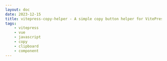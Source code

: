 ```yaml
---
layout: doc
date: 2023-12-15
title: vitepress-copy-helper - A simple copy button helper for VitePress
tags:
    - vitepress
    - vue
    - javascript
    - copy
    - clipboard
    - component
---
```


<Title/>

See [vitepress-copy-helper's readme](https://github.com/Mtillmann/vitepress-copy-helper) for installation and configuration instructions.

Below are some examples of how to use the component in your vitepress markdown files.

## Examples

### Positioning Buttons relative to `code`-blocks
| markdown | html |
| --- | --- | 
| <nobr>`` `button at the end`<C/> ``</nobr> | <nobr>`button at the end`<C/></nobr> 
| <nobr>`` <C/>`button at the start` ``</nobr> | <nobr><C/>`button at the start`</nobr> |

The button is rendered on the inside of the code block in order of occurence. 

You can force the button to be rendered on a specific side by setting the `position` prop to `start` or `end`:

| markdown | html |
| --- | --- | 
| <nobr>`` `button at the end, rendered at start`<C position="start"/> ``</nobr> | <nobr>`button at the end, rendered at start`<C position="start"/></nobr> 
| <nobr>`` <C position="end"/>`button at the start, rendered at end` ``</nobr> | <nobr><C position="end"/>`button at the start, rendered at end`</nobr> |

In the examples above, the natural order of the button is reversed by setting the `position` prop.

> Default behaviour can be changed globally by setting the `position` default setting to `start` or `end`.


### Selecting `code`-block targets

| markdown | html |
| --- | --- |
| <nobr>`` `before` <C/> `after` ``</nobr> | <nobr>`before` <C/> `after`</nobr> |

The button attaches itself to the _previous_ code-sibling by default. 
This can be changed on a per-button basis by setting the `target` prop to `next`:

| markdown | html |
| --- | --- |
| <nobr>`` `before` <C target="next"/> `after` ``</nobr> | <nobr>`before` <C target="next"/> `after`</nobr> |
| <nobr>`` `before` <C target="next" position="end"/> `after` ``</nobr> | <nobr>`before` <C target="next" position="end"/> `after`</nobr> |


The button is attached to the _next_ code-sibling. The first button is rendered at the start of the code block, because it uses implicit `position="auto"` and is attached from the left.   

> By default, a button wedged between two code-nodes is attached to the previous code-sibling. This can be changed globally by changing the `preferSibling` default setting to `next`.

### Labels and Messages

| markdown | html |
| --- | --- |
| <nobr>`` `node_nodules`<C label="copy & paste to .gitignore"/> ``</nobr> | <nobr>`node_nodules`<C label="copy & paste to .gitignore"/></nobr> |
| <nobr>`` `ls -la`<C message="paste in shell">sh</C> ``</nobr> | <nobr>`ls -la`<C message="paste in shell">sh</C></nobr> |
| <nobr>`` `ls -la`<C message="内容已复制到剪贴板"/> ``</nobr> | <nobr>`ls -la`<C message="内容已复制到剪贴板"/></nobr> |
| <nobr>`` `npm init -y`<C message="copied '$CONTENT'" /> ``</nobr> | <nobr>`npm init -y`<C message="copied '$CONTENT'" /></nobr> |

The button label can be set by using the `label` prop or by using the default slot, although the `label` prop takes precedence over the default slot. 

Also, using the prop does not pollute the source markdown, so it's recommended to use the `label` prop.

Labels are very useful to provide context on where to paste the copied content.

As demonstrated in the last example, you can reference the copied content by using the `$CONTENT` placeholder in the `message` prop.

> Both `label` and `message` props can be set globally by changing the `label` and `message` default settings. This is useful if you want to translate the button label and message.

### Standalone Buttons

| markdown | html |
| --- | --- |
| <nobr>`` No content-prop - no button <C/> ``</nobr> | <nobr>No content-prop - no button <C/></nobr> |
| <nobr>`` This will render a button <C content="yo :D"/> ``</nobr> | <nobr>This will render a button <C content="yo :D"/></nobr> |
| <nobr>`` <C content="very good">Click here to copy!</C> ``</nobr> | <nobr><C content="very good">Click here to copy!</C></nobr> |

Standalone buttons can be created by including the `content` prop. This is useful if you want to create a button that is not attached to a code block. 

If you omit the `content` prop, the button will not be rendered. `position` and `target` props have no effect on standalone buttons.